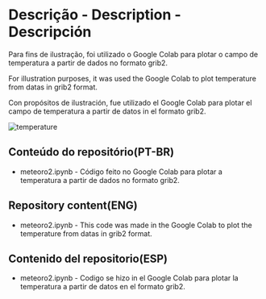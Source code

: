 # Descrição - Description - Descripción
Para fins de ilustração, foi utilizado o Google Colab para plotar o campo de temperatura a partir de dados no formato grib2.

For illustration purposes, it was used the Google Colab to plot temperature from datas in grib2 format.

Con propósitos de ilustración, fue utilizado el Google Colab para plotar el campo de temperatura a partir de datos in el formato grib2. 

![temperature](https://user-images.githubusercontent.com/80546143/160253153-553385c1-91d3-466b-a2b9-2ea7432a391a.png)

## Conteúdo do repositório(PT-BR)
+ meteoro2.ipynb - Código feito no Google Colab para plotar a temperatura a partir de dados no formato grib2.
## Repository content(ENG)
+ meteoro2.ipynb - This code was made in the Google Colab to plot the temperature from datas in grib2 format.  
## Contenido del repositorio(ESP)
+ meteoro2.ipynb - Codigo se hizo in el Google Colab para plotar la temperatura  a partir de datos en el formato grib2. 

